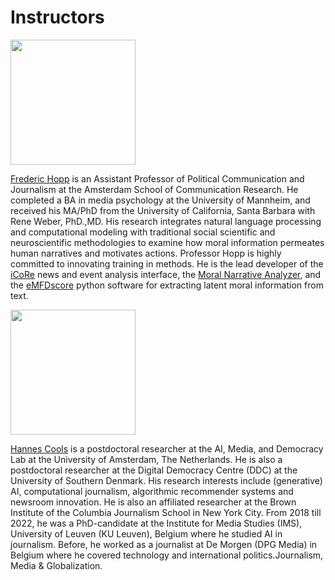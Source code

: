 # Instructors

<img src="../images/instructors/hopp.jpg" width="200"/>

[Frederic Hopp](https://fhopp.github.io/) is an Assistant Professor of Political Communication and Journalism at the Amsterdam School of Communication Research. He completed a BA in media psychology at the University of Mannheim, and received his MA/PhD from the University of California, Santa Barbara with Rene Weber, PhD.,MD. His research integrates natural language processing and computational modeling with traditional social scientific and neuroscientific methodologies to examine how moral information permeates human narratives and motivates actions. Professor Hopp is 
highly committed to innovating training in methods. He is the lead developer of the [iCoRe](https://icore.mnl.ucsb.edu/home) news and event analysis interface, the [Moral Narrative Analyzer](https://mona.mnl.ucsb.edu/), and the [eMFDscore](https://github.com/medianeuroscience/emfdscore) python software for extracting latent moral information from text. 

<img src="../images/instructors/cools.jpg" width="200"/>

[Hannes Cools](https://www.uva.nl/en/profile/c/o/h.cools/h.cools.html) is a postdoctoral researcher at the AI, Media, and Democracy Lab at the University of Amsterdam, The Netherlands. He is also a postdoctoral researcher at the Digital Democracy Centre (DDC) at the University of Southern Denmark. His research interests include (generative) AI, computational journalism, algorithmic recommender systems and newsroom innovation. He is also an affiliated researcher at the Brown Institute of the Columbia Journalism School in New York City. From 2018 till 2022, he was a PhD-candidate at the Institute for Media Studies (IMS), University of Leuven (KU Leuven), Belgium where he studied AI in journalism. Before, he worked as a journalist at De Morgen (DPG Media) in Belgium where he covered technology and international politics.Journalism, Media & Globalization.